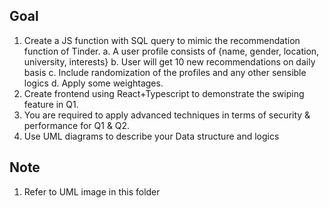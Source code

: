 ## Goal
1. Create a JS function with SQL query to mimic the recommendation function of Tinder.
    a. A user profile consists of {name, gender, location, university, interests} 
    b. User will get 10 new recommendations on daily basis
    c. Include randomization of the profiles and any other sensible logics 
    d. Apply some weightages.
2. Create frontend using React+Typescript to demonstrate the swiping feature in Q1. 
3. You are required to apply advanced techniques in terms of security & performance for Q1 & Q2.
4. Use UML diagrams to describe your Data structure and logics

## Note
1. Refer to UML image in this folder
